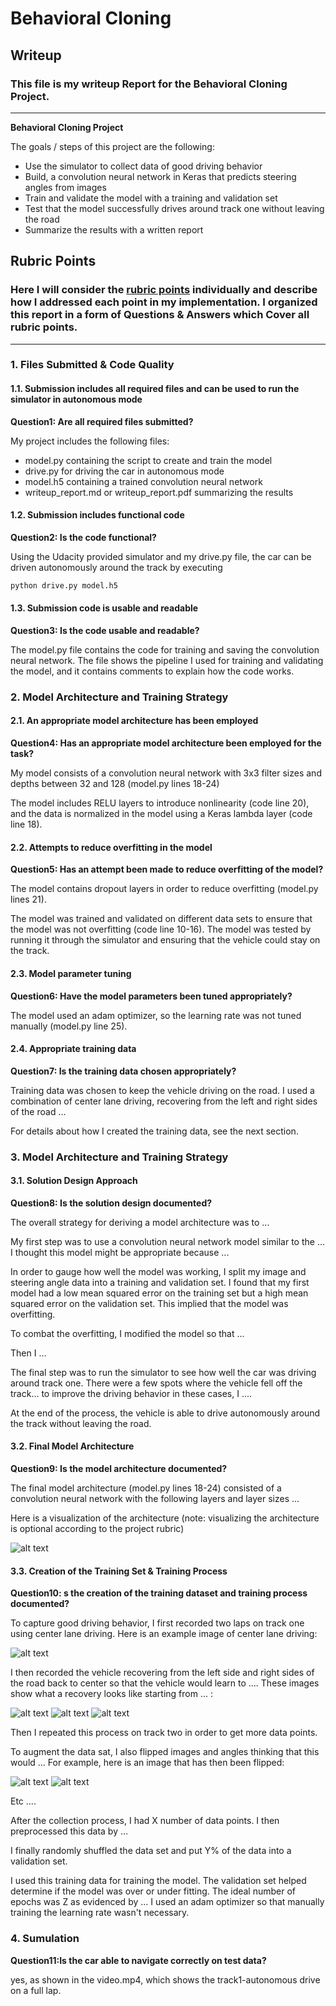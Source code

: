 # **Behavioral Cloning** 

## Writeup 

### This file is my writeup Report for the Behavioral Cloning Project.

---

**Behavioral Cloning Project**

The goals / steps of this project are the following:
* Use the simulator to collect data of good driving behavior
* Build, a convolution neural network in Keras that predicts steering angles from images
* Train and validate the model with a training and validation set
* Test that the model successfully drives around track one without leaving the road
* Summarize the results with a written report


[//]: # (Image References)

[image1]: ./examples/placeholder.png "Model Visualization"
[image2]: ./examples/placeholder.png "Grayscaling"
[image3]: ./examples/placeholder_small.png "Recovery Image"
[image4]: ./examples/placeholder_small.png "Recovery Image"
[image5]: ./examples/placeholder_small.png "Recovery Image"
[image6]: ./examples/placeholder_small.png "Normal Image"
[image7]: ./examples/placeholder_small.png "Flipped Image"

## Rubric Points
### Here I will consider the [rubric points](https://review.udacity.com/#!/rubrics/432/view) individually and describe how I addressed each point in my implementation. I organized this report in a form of Questions & Answers which Cover all rubric points. 

---
### 1. Files Submitted & Code Quality

#### 1.1. Submission includes all required files and can be used to run the simulator in autonomous mode
**Question1: Are all required files submitted?**

My project includes the following files:
* model.py containing the script to create and train the model
* drive.py for driving the car in autonomous mode
* model.h5 containing a trained convolution neural network 
* writeup_report.md or writeup_report.pdf summarizing the results

#### 1.2. Submission includes functional code
**Question2: Is the code functional?**

Using the Udacity provided simulator and my drive.py file, the car can be driven autonomously around the track by executing 
```sh
python drive.py model.h5
```

#### 1.3. Submission code is usable and readable
**Question3: Is the code usable and readable?**

The model.py file contains the code for training and saving the convolution neural network. The file shows the pipeline I used for training and validating the model, and it contains comments to explain how the code works.

### 2. Model Architecture and Training Strategy

#### 2.1. An appropriate model architecture has been employed
**Question4: Has an appropriate model architecture been employed for the task?**

My model consists of a convolution neural network with 3x3 filter sizes and depths between 32 and 128 (model.py lines 18-24) 

The model includes RELU layers to introduce nonlinearity (code line 20), and the data is normalized in the model using a Keras lambda layer (code line 18). 

#### 2.2. Attempts to reduce overfitting in the model
**Question5: Has an attempt been made to reduce overfitting of the model?**

The model contains dropout layers in order to reduce overfitting (model.py lines 21). 

The model was trained and validated on different data sets to ensure that the model was not overfitting (code line 10-16). The model was tested by running it through the simulator and ensuring that the vehicle could stay on the track.

#### 2.3. Model parameter tuning
**Question6: Have the model parameters been tuned appropriately?**

The model used an adam optimizer, so the learning rate was not tuned manually (model.py line 25).

#### 2.4. Appropriate training data
**Question7: Is the training data chosen appropriately?**

Training data was chosen to keep the vehicle driving on the road. I used a combination of center lane driving, recovering from the left and right sides of the road ... 

For details about how I created the training data, see the next section. 

### 3. Model Architecture and Training Strategy

#### 3.1. Solution Design Approach
**Question8: Is the solution design documented?**

The overall strategy for deriving a model architecture was to ...

My first step was to use a convolution neural network model similar to the ... I thought this model might be appropriate because ...

In order to gauge how well the model was working, I split my image and steering angle data into a training and validation set. I found that my first model had a low mean squared error on the training set but a high mean squared error on the validation set. This implied that the model was overfitting. 

To combat the overfitting, I modified the model so that ...

Then I ... 

The final step was to run the simulator to see how well the car was driving around track one. There were a few spots where the vehicle fell off the track... to improve the driving behavior in these cases, I ....

At the end of the process, the vehicle is able to drive autonomously around the track without leaving the road.

#### 3.2. Final Model Architecture
**Question9: Is the model architecture documented?**

The final model architecture (model.py lines 18-24) consisted of a convolution neural network with the following layers and layer sizes ...

Here is a visualization of the architecture (note: visualizing the architecture is optional according to the project rubric)

![alt text][image1]

#### 3.3. Creation of the Training Set & Training Process
**Question10: s the creation of the training dataset and training process documented?**

To capture good driving behavior, I first recorded two laps on track one using center lane driving. Here is an example image of center lane driving:

![alt text][image2]

I then recorded the vehicle recovering from the left side and right sides of the road back to center so that the vehicle would learn to .... These images show what a recovery looks like starting from ... :

![alt text][image3]
![alt text][image4]
![alt text][image5]

Then I repeated this process on track two in order to get more data points.

To augment the data sat, I also flipped images and angles thinking that this would ... For example, here is an image that has then been flipped:

![alt text][image6]
![alt text][image7]

Etc ....

After the collection process, I had X number of data points. I then preprocessed this data by ...


I finally randomly shuffled the data set and put Y% of the data into a validation set. 

I used this training data for training the model. The validation set helped determine if the model was over or under fitting. The ideal number of epochs was Z as evidenced by ... I used an adam optimizer so that manually training the learning rate wasn't necessary.

### 4. Sumulation
**Question11:Is the car able to navigate correctly on test data?**

yes, as shown in the video.mp4, which shows the track1-autonomous drive on a full lap.

